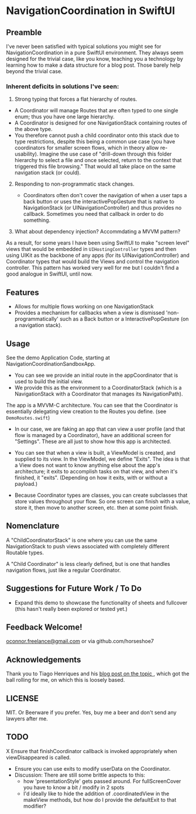 #  NavigationCoordination in SwiftUI

## Preamble

I've never been satisfied with typical solutions you might see for NavigationCoordination in a pure SwiftUI environment.  They always seem designed for the trivial case, like you know, teaching you a technology by learning how to make a data structure for a blog post.  Those barely help beyond the trivial case.

### Inherent deficits in solutions I've seen:

1. Strong typing that forces a flat hierarchy of routes.
- A Coordinator will manage Routes that are often typed to one single enum; thus you have one large hierarchy.
- A Coordinator is designed for one NavigationStack containing routes of the above type.
- You therefore cannot push a child coordinator onto this stack due to type restrictions, despite this being a common use case (you have coordinators for smaller screen flows, which in theory allow re-usability).  Imagine the use case of "drill-down through this folder hierarchy to select a file and once selected, return to the context that triggered this file browsing."  That would all take place on the same navigation stack (or could).

2. Responding to non-programmatic stack changes.
    - Coordinators often don't cover the navigation of when a user taps a back button or uses the interactivePopGesture that is native to NavigationStack (or UINavigationController) and thus provides no callback.  Sometimes you need that callback in order to do something.

3. What about dependency injection? Accommdating a MVVM pattern?

As a result, for some years I have been using SwiftUI to make "screen level" views that would be embedded in `UIHostingController` types and then using UIKit as the backbone of any apps (for its UINavigationController) and Coordinator types that would build the Views and control the navigation controller.  This pattern has worked very well for me but I couldn't find a good analogue in SwiftUI, until now.


## Features

- Allows for multiple flows working on one NavigationStack
- Provides a mechanism for callbacks when a view is dismissed 'non-programmatically' such as a Back button or a InteractivePopGesture (on a navigation stack).

## Usage

See the demo Application Code, starting at NavigationCoordinationSandboxApp.

- You can see we provide an initial route in the appCoordinator that is used to build the initial view.
- We provide this as the environment to a CoordinatorStack (which is a NavigationStack with a Coordinator that manages its NavigationPath).

The app is a MVVM-C architecture.  You can see that the Coordinator is essentially delegating view creation to the Routes you define.  (see `DemoRoutes.swift`)

- In our case, we are faking an app that can view a user profile (and that flow is managed by a Coordinator), have an additional screen for "Settings".  These are all just to show how this app is architected.

- You can see that when a view is built, a ViewModel is created, and supplied to its view.  In the ViewModel, we define "Exits".  The idea is that a View does not want to know anything else about the app's architecture; it exits to accomplish tasks on that view, and when it's finished, it "exits".  (Depending on how it exits, with or without a payload.)

- Because Coordinator types are classes, you can create subclasses that store values throughout your flow.  So one screen can finish with a value, store it, then move to another screen, etc. then at some point finish.

   


## Nomenclature

A "ChildCoordinatorStack" is one where you can use the same NavigationStack to push views associated with completely different Routable types.

A "Child Coordinator" is less clearly defined, but is one that handles navigation flows, just like a regular Coordinator. 


## Suggestions for Future Work / To Do

- Expand this demo to showcase the functionality of sheets and fullcover (this hasn't really been explored or tested yet.)


## Feedback Welcome!

oconnor.freelance@gmail.com or via github.com/horseshoe7

## Acknowledgements

Thank you to Tiago Henriques and his [blog post on the topic ](https://www.tiagohenriques.dev/blog/swiftui-refactor-navigation-layer-using-coordinator-pattern), which got the ball rolling for me, on which this is loosely based.

## LICENSE

MIT.  Or Beerware if you prefer.  Yes, buy me a beer and don't send any lawyers after me.


## TODO

X Ensure that finishCoordinator callback is invoked appropriately when viewDisappeared is called. 
- Ensure you can use exits to modify userData on the Coordinator.
- Discussion: There are still some brittle aspects to this:
    - how 'presentationStyle' gets passed around.  For fullScreenCover you have to know a bit / modify in 2 spots
    - I'd ideally like to hide the addition of .coordinatedView in the makeView methods, but how do I provide the defaultExit to that modifier?
